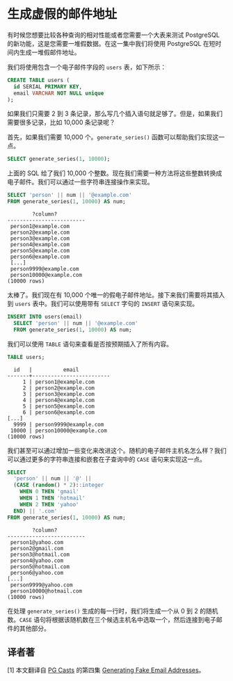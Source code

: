 # 生成虚假的邮件地址

有时候您想要比较各种查询的相对性能或者您需要一个大表来测试 PostgreSQL 的新功能，这是您需要一堆假数据。在这一集中我们将使用 PostgreSQL 在短时间内生成一堆假邮件地址。

我们将使用包含一个电子邮件字段的 `users` 表，如下所示：

```sql
CREATE TABLE users (
  id SERIAL PRIMARY KEY,
  email VARCHAR NOT NULL unique
);
```

如果我们只需要 2 到 3 条记录，那么写几个插入语句就足够了。但是，如果我们需要很多记录，比如 10,000 条记录呢？

首先，如果我们需要 10,000 个。`generate_series()` 函数可以帮助我们实现这一点。

```sql
SELECT generate_series(1, 10000);
```

上面的 SQL 给了我们 10,000 个整数。现在我们需要一种方法将这些整数转换成电子邮件。我们可以通过一些字符串连接操作来实现。

```sql
SELECT 'person' || num || '@example.com'
FROM generate_series(1, 10000) AS num;
```

```
        ?column?
-------------------------
 person1@example.com
 person2@example.com
 person3@example.com
 person4@example.com
 person5@example.com
 person6@example.com
 [...]
 person9999@example.com
 person10000@example.com
(10000 rows)
```

太棒了。我们现在有 10,000 个唯一的假电子邮件地址。接下来我们需要将其插入到 `users` 表中。我们可以使用带有 `SELECT` 字句的 `INSERT` 语句来实现。

```sql
INSERT INTO users(email)
  SELECT 'person' || num || '@example.com'
  FROM generate_series(1, 10000) AS num;
```

我们可以使用 `TABLE` 语句来查看是否按预期插入了所有内容。

```sql
TABLE users;
```

```
  id   |          email
-------+-------------------------
     1 | person1@example.com
     2 | person2@example.com
     3 | person3@example.com
     4 | person4@example.com
     5 | person5@example.com
     6 | person6@example.com
[...]
  9999 | person9999@example.com
 10000 | person10000@example.com
(10000 rows)
```

我们甚至可以通过增加一些变化来改进这个。随机的电子邮件主机名怎么样？我们可以通过更多的字符串连接和嵌套在子查询中的 `CASE` 语句来实现这一点。

```sql
SELECT
  'person' || num || '@' ||
  (CASE (random() * 2)::integer
    WHEN 0 THEN 'gmail'
    WHEN 1 THEN 'hotmail'
    WHEN 2 THEN 'yahoo'
  END) || '.com'
FROM generate_series(1, 10000) AS num;
```

```
        ?column?
-------------------------
 person1@yahoo.com
 person2@gmail.com
 person3@hotmail.com
 person4@yahoo.com
 person5@hotmail.com
 person6@yahoo.com
[...]
 person9999@yahoo.com
 person10000@hotmail.com
(10000 rows)
```

在处理 `generate_series()` 生成的每一行时，我们将生成一个从 0 到 2 的随机数。`CASE` 语句将根据该随机数在三个候选主机名中选取一个，然后连接到电子邮件的其他部分。

## 译者著

[1] 本文翻译自 [PG Casts](https://www.pgcasts.com/) 的第四集 [Generating Fake Email Addresses](https://www.pgcasts.com/episodes/generating-fake-email-addresses)。
